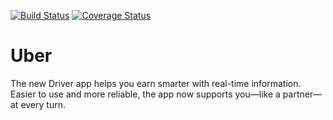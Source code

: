 [![Build Status](https://travis-ci.org/alimulondo/level-up.svg?branch=master)](https://travis-ci.org/alimulondo/level-up)
[![Coverage Status](https://coveralls.io/repos/github/alimulondo/level-up/badge.svg?branch=master)](https://coveralls.io/github/alimulondo/level-up?branch=master)
# Uber

The new Driver app helps you earn smarter with real-time information. Easier to use and more reliable, the app now supports you—like a partner—at every turn.